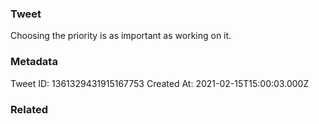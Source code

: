 ### Tweet
Choosing the priority is as important as working on it.

### Metadata
Tweet ID: 1361329431915167753
Created At: 2021-02-15T15:00:03.000Z

### Related

